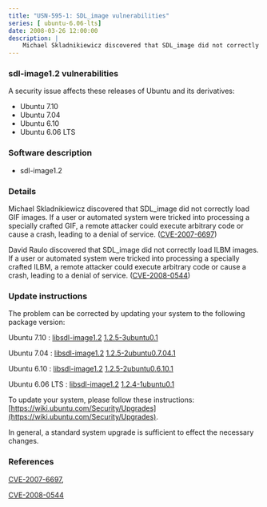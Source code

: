 ```yaml
---
title: "USN-595-1: SDL_image vulnerabilities"
series: [ ubuntu-6.06-lts]
date: 2008-03-26 12:00:00
description: |
    Michael Skladnikiewicz discovered that SDL_image did not correctly load GIF images.  If a user or automated system were tricked into processing a specially crafted GIF, a remote attacker could execute arbitrary code or cause a crash, leading to a denial of service. ([CVE-2007-6697](http://people.ubuntu.com/~ubuntu-security/cve/CVE-2007-6697))
--- 
```

 
### sdl-image1.2 vulnerabilities

A security issue affects these releases of Ubuntu and its derivatives:

* Ubuntu 7.10
* Ubuntu 7.04
* Ubuntu 6.10
* Ubuntu 6.06 LTS

### Software description

* sdl-image1.2 

### Details

Michael Skladnikiewicz discovered that SDL_image did not correctly load GIF images. If a user or automated system were tricked into processing a specially crafted GIF, a remote attacker could execute arbitrary code or cause a crash, leading to a denial of service. ([CVE-2007-6697](http://people.ubuntu.com/~ubuntu-security/cve/CVE-2007-6697))

David Raulo discovered that SDL_image did not correctly load ILBM images. If a user or automated system were tricked into processing a specially crafted ILBM, a remote attacker could execute arbitrary code or cause a crash, leading to a denial of service. ([CVE-2008-0544](http://people.ubuntu.com/~ubuntu-security/cve/CVE-2008-0544)) 

### Update instructions

The problem can be corrected by updating your system to the following package version:

Ubuntu 7.10
 : [libsdl-image1.2](https://launchpad.net/ubuntu/+source/sdl-image1.2) <span> [1.2.5-3ubuntu0.1](https://launchpad.net/ubuntu/+source/sdl-image1.2/1.2.5-3ubuntu0.1) </span> 

Ubuntu 7.04
 : [libsdl-image1.2](https://launchpad.net/ubuntu/+source/sdl-image1.2) <span> [1.2.5-2ubuntu0.7.04.1](https://launchpad.net/ubuntu/+source/sdl-image1.2/1.2.5-2ubuntu0.7.04.1) </span> 

Ubuntu 6.10
 : [libsdl-image1.2](https://launchpad.net/ubuntu/+source/sdl-image1.2) <span> [1.2.5-2ubuntu0.6.10.1](https://launchpad.net/ubuntu/+source/sdl-image1.2/1.2.5-2ubuntu0.6.10.1) </span> 

Ubuntu 6.06 LTS
 : [libsdl-image1.2](https://launchpad.net/ubuntu/+source/sdl-image1.2) <span> [1.2.4-1ubuntu0.1](https://launchpad.net/ubuntu/+source/sdl-image1.2/1.2.4-1ubuntu0.1) </span> 

To update your system, please follow these instructions: [https://wiki.ubuntu.com/Security/Upgrades](https://wiki.ubuntu.com/Security/Upgrades).

In general, a standard system upgrade is sufficient to effect the necessary changes. 

### References

 [CVE-2007-6697](http://people.ubuntu.com/~ubuntu-security/cve/CVE-2007-6697), 

 [CVE-2008-0544](http://people.ubuntu.com/~ubuntu-security/cve/CVE-2008-0544)
 
